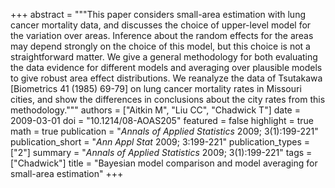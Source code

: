 +++
abstract = """This paper considers small-area estimation with lung cancer mortality  data, and discusses the choice of upper-level model for the variation over areas. Inference about the random effects for the areas may depend strongly on the choice of this model, but this choice is not a straightforward matter. We give a general methodology for both evaluating the data evidence for different models and averaging over plausible models to give robust area effect distributions. We reanalyze the data of Tsutakawa [Biometrics 41 (1985) 69-79] on lung cancer mortality rates in Missouri cities, and show the differences in conclusions about the city rates from this methodology."""
authors = ["Aitkin M", "Liu CC", "Chadwick T"]
date = 2009-03-01
doi = "10.1214/08-AOAS205"
featured = false
highlight = true
math = true
publication = "*Annals of Applied Statistics* 2009; 3(1):199-221"
publication_short = "*Ann Appl Stat* 2009; 3:199-221"
publication_types = ["2"]
summary = "*Annals of Applied Statistics* 2009; 3(1):199-221"
tags = ["Chadwick"]
title = "Bayesian model comparison and model averaging for small-area estimation"
+++
